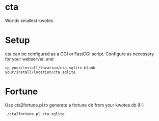 cta
===

Worlds smallest kwotes

Setup
=====

cta can be configured as a CGI or FastCGI script. Configure as necessary for your webserver, and

```
cp your/install/location/cta.sqlite.blank your/install/location/cta.sqlite
```

Fortune
=======

Use cta2fortune.pl to generate a fortune db from your kwotes db 8-)

```
./cta2fortune.pl cta.sqlite
```
